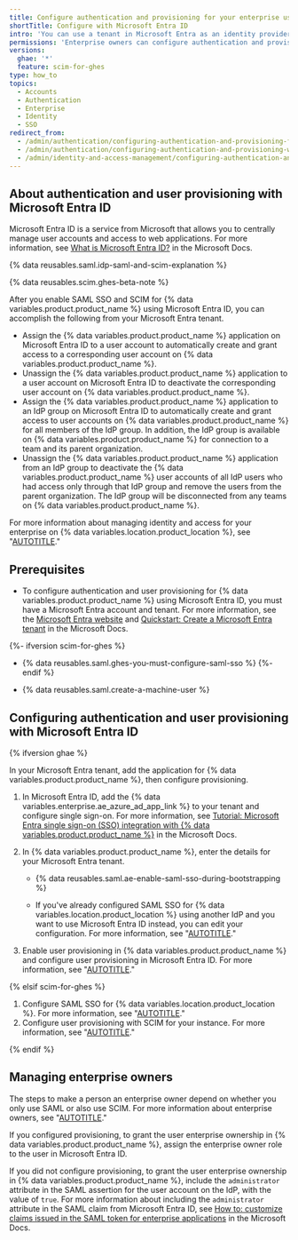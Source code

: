 ```yaml
---
title: Configure authentication and provisioning for your enterprise using Microsoft Entra ID
shortTitle: Configure with Microsoft Entra ID
intro: 'You can use a tenant in Microsoft Entra as an identity provider (IdP) to centrally manage authentication and user provisioning for {% data variables.location.product_location %}.'
permissions: 'Enterprise owners can configure authentication and provisioning for an enterprise on {% data variables.product.product_name %}.'
versions:
  ghae: '*'
  feature: scim-for-ghes
type: how_to
topics:
  - Accounts
  - Authentication
  - Enterprise
  - Identity
  - SSO
redirect_from:
  - /admin/authentication/configuring-authentication-and-provisioning-for-your-enterprise-using-azure-ad
  - /admin/authentication/configuring-authentication-and-provisioning-with-your-identity-provider/configuring-authentication-and-provisioning-for-your-enterprise-using-azure-ad
  - /admin/identity-and-access-management/configuring-authentication-and-provisioning-with-your-identity-provider/configuring-authentication-and-provisioning-for-your-enterprise-using-azure-ad
---
```


## About authentication and user provisioning with Microsoft Entra ID

Microsoft Entra ID is a service from Microsoft that allows you to centrally manage user accounts and access to web applications. For more information, see [What is Microsoft Entra ID?](https://learn.microsoft.com/azure/active-directory/fundamentals/active-directory-whatis) in the Microsoft Docs.

{% data reusables.saml.idp-saml-and-scim-explanation %}

{% data reusables.scim.ghes-beta-note %}

After you enable SAML SSO and SCIM for {% data variables.product.product_name %} using Microsoft Entra ID, you can accomplish the following from your Microsoft Entra tenant.

- Assign the {% data variables.product.product_name %} application on Microsoft Entra ID to a user account to automatically create and grant access to a corresponding user account on {% data variables.product.product_name %}.
- Unassign the {% data variables.product.product_name %} application to a user account on Microsoft Entra ID to deactivate the corresponding user account on {% data variables.product.product_name %}.
- Assign the {% data variables.product.product_name %} application to an IdP group on Microsoft Entra ID to automatically create and grant access to user accounts on {% data variables.product.product_name %} for all members of the IdP group. In addition, the IdP group is available on {% data variables.product.product_name %} for connection to a team and its parent organization.
- Unassign the {% data variables.product.product_name %} application from an IdP group to deactivate the {% data variables.product.product_name %} user accounts of all IdP users who had access only through that IdP group and remove the users from the parent organization. The IdP group will be disconnected from any teams on {% data variables.product.product_name %}.

For more information about managing identity and access for your enterprise on {% data variables.location.product_location %}, see "[AUTOTITLE](/admin/identity-and-access-management/using-saml-for-enterprise-iam)."

## Prerequisites

- To configure authentication and user provisioning for {% data variables.product.product_name %} using Microsoft Entra ID, you must have a Microsoft Entra account and tenant. For more information, see the [Microsoft Entra website](https://www.microsoft.com/security/business/identity-access/microsoft-entra-id) and [Quickstart: Create a Microsoft Entra tenant](https://learn.microsoft.com/azure/active-directory/develop/quickstart-create-new-tenant) in the Microsoft Docs.

{%- ifversion scim-for-ghes %}
- {% data reusables.saml.ghes-you-must-configure-saml-sso %}
{%- endif %}

- {% data reusables.saml.create-a-machine-user %}

## Configuring authentication and user provisioning with Microsoft Entra ID

{% ifversion ghae %}

In your Microsoft Entra tenant, add the application for {% data variables.product.product_name %}, then configure provisioning.

1. In Microsoft Entra ID, add the {% data variables.enterprise.ae_azure_ad_app_link %} to your tenant and configure single sign-on. For more information, see [Tutorial: Microsoft Entra single sign-on (SSO) integration with {% data variables.product.product_name %}](https://learn.microsoft.com/azure/active-directory/saas-apps/github-ae-tutorial) in the Microsoft Docs.

1. In {% data variables.product.product_name %}, enter the details for your Microsoft Entra tenant.

    - {% data reusables.saml.ae-enable-saml-sso-during-bootstrapping %}

    - If you've already configured SAML SSO for {% data variables.location.product_location %} using another IdP and you want to use Microsoft Entra ID instead, you can edit your configuration. For more information, see "[AUTOTITLE](/admin/identity-and-access-management/using-saml-for-enterprise-iam/configuring-saml-single-sign-on-for-your-enterprise#editing-the-saml-sso-configuration)."

1. Enable user provisioning in {% data variables.product.product_name %} and configure user provisioning in Microsoft Entra ID. For more information, see "[AUTOTITLE](/admin/identity-and-access-management/using-saml-for-enterprise-iam/configuring-user-provisioning-with-scim-for-your-enterprise#enabling-user-provisioning-for-your-enterprise)."

{% elsif scim-for-ghes %}

1. Configure SAML SSO for {% data variables.location.product_location %}. For more information, see "[AUTOTITLE](/admin/identity-and-access-management/using-saml-for-enterprise-iam/configuring-saml-single-sign-on-for-your-enterprise#configuring-saml-sso)."
1. Configure user provisioning with SCIM for your instance. For more information, see "[AUTOTITLE](/admin/identity-and-access-management/using-saml-for-enterprise-iam/configuring-user-provisioning-with-scim-for-your-enterprise)."

{% endif %}

## Managing enterprise owners

The steps to make a person an enterprise owner depend on whether you only use SAML or also use SCIM. For more information about enterprise owners, see "[AUTOTITLE](/admin/user-management/managing-users-in-your-enterprise/roles-in-an-enterprise)."

If you configured provisioning, to grant the user enterprise ownership in {% data variables.product.product_name %}, assign the enterprise owner role to the user in Microsoft Entra ID.

If you did not configure provisioning, to grant the user enterprise ownership in {% data variables.product.product_name %}, include the `administrator` attribute in the SAML assertion for the user account on the IdP, with the value of `true`. For more information about including the `administrator` attribute in the SAML claim from Microsoft Entra ID, see [How to: customize claims issued in the SAML token for enterprise applications](https://learn.microsoft.com/azure/active-directory/develop/active-directory-saml-claims-customization) in the Microsoft Docs.
